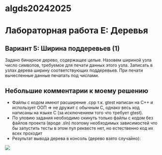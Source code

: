 
# algds20242025
# Лабораторная работа E: Деревья
## Вариант 5: Ширина поддеревьев (1)
Задано бинарное дерево, содержащее целые. Назовем шириной узла число символов, требуемое для печати данных
этого узла. Записать в узлах дерева ширину соответствующих поддеревьев. При печати вычесленные данные печатать
под числами.

## Небольшие комментарии к моему решению
- Файлы с кодом имеют расширение .cpp  т.к. gtest написан на C++ и использует ООП => не дружит с обычным С, однако весь код написаны на языке С (за исключением того что требует gtest).
- По уловию задания необходимо скинуть только файлы с кодом без файлов проекта (вроде .sln) поэтому необходимых зависимостей что бы запустить тесты в этом пул реквесте нет, но естественно код их всех проходит
- Результат вывода дерева в консоль (дерево взято случайно):
<image src="/images/image.jpg">
